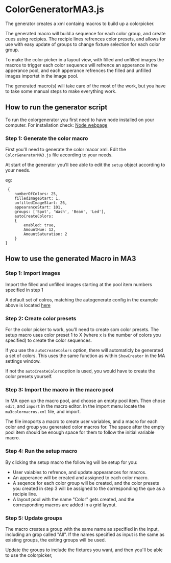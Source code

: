 # ColorGeneratorMA3.js

The generator creates a xml containg macros to build up a colorpicker.

The generated macro will build a sequence for each color group, and create cues using recipies. The recipie lines refrences color presets, and allows for use with easy update of groups to change fixture selection for each color group.

To make the color picker in a layout view, with filled and unfilled images the macros to trigger each color sequence will refrence an apperance in the apperance pool, and each apperance refrences the filled and unfilled images importet in the image pool.

The generated macro(s) will take care of the most of the work, but you have to take some manual steps to make everything work.

## How to run the generator script

To run the colorgenerator you first need to have node installed on your computer.
For installation check: [Node webpage](https://nodejs.org/en)

### Step 1: Generate the color macro
First you'll need to generate the color macor xml.
Edit the `ColorGeneratorMA3.js` file according to your needs.

At start of the  generator you'll bee able to edit the `setup` object according to your needs.

eg:

```
 {
    numberOfColors: 25,
    filledImageStart: 1,
    unfilledImageStart: 26,
    appearanceStart: 101,
    groups: ['Spot', 'Wash', 'Beam', 'Led'],
    autoCreateColors:
    {
        enabled: true,
        AmountHue: 12,
        AmountSaturation: 2
    }
}
```

## How to use the generated Macro in MA3
### Step 1: Import images
Import the filled and unfilled images starting at the pool item numbers specified in step 1

A default set of colros, matching the autogenerate config in the example above is located [here](./images/)

### Step 2: Create color presets
For the color picker to work, you'll need to create som color presets. The setup macro uses color preset 1 to X (where x is the number of colors you specified) to create the color sequences.

If you use the `autoCreateColors` option, there will automaticly be generated a set of colors. This uses the same function as within `ShowCreator` in the MA settings window.

If not the `autoCreateColors`option is used, you would have to create the color presets yourself.

### Step 3: Import the macro in the macro pool
In MA open up the macro pool, and choose an empty pool item. Then chose `edit`, and `import` in the macro editor. In the import menu locate the `ma3colormacros.xml` file, and import.

The file imoports a macro to create user variables, and a macro for each color and group you generated color macros for. The space after the empty pool item should be enough space for them to follow the initial variable macro.

### Step 4: Run the setup macro
By clicking the setup macro the following will be setup for you:
- User vaiables to refrence, and update appearances for macros.
- An apperance will be created and assigned to each color macro.
- A seqence for each color group will be created, and the color presets you created in step 3 will be assigned to the corresponding the que as a recipie line.
- A layout pool with the name "Color" gets created, and the corresponding macros are added in a grid layout.

### Step 5: Update groups
The macro creates a group with the same name as specified in the input, including an grop called "All". If the names specified as input is the same as existing groups, the exiting groups will be used.

Update the groups to include the fixtures you want, and then you'll be able to use the colorpicker,

